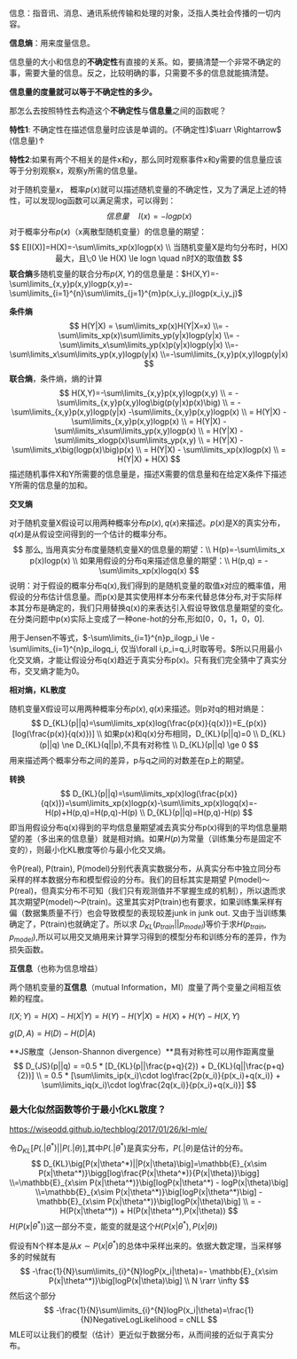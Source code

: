 信息：指音讯、消息、通讯系统传输和处理的对象，泛指人类社会传播的一切内容。

**信息熵**：用来度量信息。

信息量的大小和信息的**不确定性**有直接的关系。如，要搞清楚一个非常不确定的事，需要大量的信息。反之，比较明确的事，只需要不多的信息就能搞清楚。

**信息量的度量就可以等于不确定性的多少。**

那怎么去按照特性去构造这个**不确定性**与**信息量**之间的函数呢？

**特性1**: 不确定性在描述信息量时应该是单调的。(不确定性)$\uarr \Rightarrow$ (信息量)$\uparrow$

**特性2**:如果有两个不相关的是件x和y，那么同时观察事件x和y需要的信息量应该等于分别观察x，观察y所需的信息量。

对于随机变量$x$， 概率$p(x)$就可以描述随机变量的不确定性，又为了满足上述的特性，可以发现log函数可以满足需求，可以得到：
$$
信息量 \quad I(x)=-logp(x)
$$
对于概率分布$p(x)$（x离散型随机变量）的信息量的期望：
$$
E[I(X)]=H(X)=-\sum\limits_xp(x)logp(x)
\\
当随机变量X是均匀分布时，H(X)最大，且\;0 \le H(X) \le logn \quad n时X的取值数
$$
**联合熵**多随机变量的联合分布$p(X,Y)$的信息量是：$H(X,Y)=-\sum\limits_{x,y}p(x,y)logp(x,y)=-\sum\limits_{i=1}^{n}\sum\limits_{j=1}^{m}p(x_i,y_j)logp(x_i,y_j)$

**条件熵**
$$
H(Y|X) = \sum\limits_xp(x)H(Y|X=x)
\\= -\sum\limits_xp(x)\sum\limits_yp(y|x)logp(y|x)
\\= -\sum\limits_x\sum\limits_yp(x)p(y|x)logp(y|x)
\\=-\sum\limits_x\sum\limits_yp(x,y)logp(y|x)
\\=-\sum\limits_{x,y}p(x,y)logp(y|x)
$$
**联合熵**，条件熵，熵的计算
$$
H(X,Y)=-\sum\limits_{x,y}p(x,y)logp(x,y) \\
= -\sum\limits_{x,y}p(x,y)log\big(p(y|x)p(x)\big) \\
= -\sum\limits_{x,y}p(x,y)logp(y|x)  -\sum\limits_{x,y}p(x,y)logp(x) \\
= H(Y|X) -\sum\limits_{x,y}p(x,y)logp(x) \\
= H(Y|X) -\sum\limits_x\sum\limits_yp(x,y)logp(x) \\
= H(Y|X) - \sum\limits_xlogp(x)\sum\limits_yp(x,y) \\
= H(Y|X) - \sum\limits_x\big(logp(x)\big)p(x) \\
= H(Y|X) - \sum\limits_xp(x)logp(x) \\
= H(Y|X) + H(X)
$$
描述随机事件X和Y所需要的信息量是，描述X需要的信息量和在给定X条件下描述Y所需的信息量的加和。

**交叉熵**

对于随机变量X假设可以用两种概率分布$p(x),q(x)$来描述。$p(x)$是X的真实分布，$q(x)$是从假设空间得到的一个估计的概率分布。
$$
那么, 当用真实分布度量随机变量X的信息量的期望：\\
H(p)=-\sum\limits_x p(x)logp(x)
\\ 如果用假设的分布q来描述信息量的期望：\\
H(p,q) = -\sum\limits_xp(x)logq(x) 
$$
说明：对于假设的概率分布q(x),我们得到的是随机变量的取值x对应的概率值，用假设的分布估计信息量。而p(x)是其实使用样本分布来代替总体分布,对于实际样本其分布是确定的，我们只用替换q(x)的来表达引入假设导致信息量期望的变化。在分类问题中p(x)实际上变成了一种one-hot的分布,形如[0，0，1，0，0].

用于Jensen不等式，$-\sum\limits_{i=1}^{n}p_ilogp_i \le -\sum\limits_{i=1}^{n}p_ilogq_i, 仅当\forall i,p_i=q_i,时取等号。$所以只用最小化交叉熵，才能让假设分布q(x)趋近于真实分布p(x)。只有我们完全猜中了真实分布，交叉熵才能为0。

**相对熵，KL散度**

随机变量X假设可以用两种概率分布$p(x),q(x)$来描述。则p对q的相对熵是：
$$
D_{KL}(p||q)=\sum\limits_xp(x)log(\frac{p(x)}{q(x)})=E_{p(x)}[log(\frac{p(x)}{q(x)})]
\\ 如果p(x)和q(x)分布相同，D_{KL}(p||q)=0
\\ D_{KL}(p||q) \ne D_{KL}(q||p),不具有对称性
\\ D_{KL}(p||q) \ge 0
$$
用来描述两个概率分布之间的差异，p与q之间的对数差在p上的期望。



**转换**
$$
D_{KL}(p||q)=\sum\limits_xp(x)log(\frac{p(x)}{q(x)})=\sum\limits_xp(x)logp(x)-\sum\limits_xp(x)logq(x)=-H(p)+H(p,q)=H(p,q)-H(p)
\\
D_{KL}(p||q)=H(p,q)-H(p)
$$
即当用假设分布q(x)得到的平均信息量期望减去真实分布p(x)得到的平均信息量期望的差（多出来的信息量）就是相对熵。如果$H(p)$为常量（训练集分布是固定不变的），则最小化KL散度等价与最小化交叉熵。

令P(real), P(train), P(model)分别代表真实数据分布，从真实分布中独立同分布采样的样本数据分布和模型假设的分布。我们的目标其实是期望 P(model)～P(real)，但真实分布不可知（我们只有观测值并不掌握生成的机制），所以退而求其次期望P(model)～P(train)。这里其实对P(train)也有要求，如果训练集采样有偏（数据集质量不行）也会导致模型的表现较差junk in junk out. 又由于当训练集确定了，P(train)也就确定了。所以求 $D_{KL}(p_{train}||p_{model})$等价于求$H(p_{train},p_{model})$,所以可以用交叉熵用来计算学习得到的模型分布和训练分布的差异，作为损失函数。



**互信息**（也称为信息增益）

两个随机变量的**互信息**（mutual Information，MI）度量了两个变量之间相互依赖的程度。

$I(X;Y)=H(X)-H(X|Y)=H(Y)-H(Y|X)=H(X)+H(Y)-H(X,Y)$

$g(D,A) = H(D)-H(D|A)$



**JS散度（Jenson-Shannon divergence）**具有对称性可以用作距离度量
$$
D_{JS}(p||q) = =0.5 * [D_{KL}(p||\frac{p+q}{2}) + D_{KL}(q||\frac{p+q}{2})]
\\
= 0.5 * [\sum\limits_ip(x_i)\cdot log\frac{2p(x_i)}{p(x_i)+q(x_i)} + \sum\limits_iq(x_i)\cdot log\frac{2q(x_i)}{p(x_i)+q(x_i)}]
$$


### 最大化似然函数等价于最小化KL散度？

https://wiseodd.github.io/techblog/2017/01/26/kl-mle/

令$D_{KL}\big[P(.|\theta^*)||P(.|\theta)\big]$,其中$P(.|\theta^*)$是真实分布，$P(.|\theta)$是估计的分布。
$$
D_{KL}\big[P(x|\theta^*)||P(x|\theta)\big]=\mathbb{E}_{x\sim P(x|\theta^*)}\bigg[log\frac{P(x|\theta^*)}{P(x|\theta)}\bigg]
\\=\mathbb{E}_{x\sim P(x|\theta^*)}\big[logP(x|\theta^*) - logP(x|\theta)\big]
\\=\mathbb{E}_{x\sim P(x|\theta^*)}\big[logP(x|\theta^*)\big] - \mathbb{E}_{x\sim P(x|\theta^*)}\big[logP(x|\theta)\big]
\\
= -H(P(x|\theta^*)) + H(P(x|\theta^*),P(x|\theta))
$$
$H(P(x|\theta^*))$这一部分不变，能变的就是这个$H(P(x|\theta^*),P(x|\theta))$

假设有N个样本是从$x\sim P(x|\theta^*)$的总体中采样出来的。依据大数定理，当采样够多的时候就有
$$
-\frac{1}{N}\sum\limits_{i}^{N}logP(x_i|\theta)=- \mathbb{E}_{x\sim P(x|\theta^*)}\big[logP(x|\theta)\big]
\\ N \rarr \infty
$$
然后这个部分
$$
-\frac{1}{N}\sum\limits_{i}^{N}logP(x_i|\theta)=\frac{1}{N}NegativeLogLikelihood = cNLL
$$
MLE可以让我们的模型（估计）更近似于数据分布，从而间接的近似于真实分布。